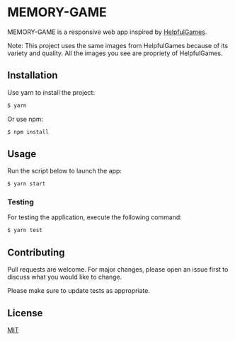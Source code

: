 # MEMORY-GAME

MEMORY-GAME is a responsive web app inspired by [HelpfulGames](https://www.helpfulgames.com/subjects/brain-training/memory.html). 

Note: This project uses the same images from HelpfulGames because of its variety and quality. All the images you see are propriety of HelpfulGames.

## Installation

Use yarn to install the project: 

```bash
$ yarn
```

Or use npm:

```bash
$ npm install
```


## Usage

Run the script below to launch the app:

```bash
$ yarn start
```

### Testing

For testing the application, execute the following command:

```bash
$ yarn test
```

## Contributing
Pull requests are welcome. For major changes, please open an issue first to discuss what you would like to change.

Please make sure to update tests as appropriate.

## License
[MIT](https://choosealicense.com/licenses/mit/)